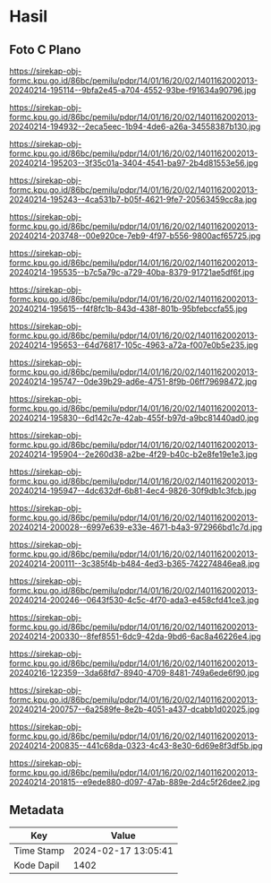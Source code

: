 # Hasil

## Foto C Plano

https://sirekap-obj-formc.kpu.go.id/86bc/pemilu/pdpr/14/01/16/20/02/1401162002013-20240214-195114--9bfa2e45-a704-4552-93be-f91634a90796.jpg

https://sirekap-obj-formc.kpu.go.id/86bc/pemilu/pdpr/14/01/16/20/02/1401162002013-20240214-194932--2eca5eec-1b94-4de6-a26a-34558387b130.jpg

https://sirekap-obj-formc.kpu.go.id/86bc/pemilu/pdpr/14/01/16/20/02/1401162002013-20240214-195203--3f35c01a-3404-4541-ba97-2b4d81553e56.jpg

https://sirekap-obj-formc.kpu.go.id/86bc/pemilu/pdpr/14/01/16/20/02/1401162002013-20240214-195243--4ca531b7-b05f-4621-9fe7-20563459cc8a.jpg

https://sirekap-obj-formc.kpu.go.id/86bc/pemilu/pdpr/14/01/16/20/02/1401162002013-20240214-203748--00e920ce-7eb9-4f97-b556-9800acf65725.jpg

https://sirekap-obj-formc.kpu.go.id/86bc/pemilu/pdpr/14/01/16/20/02/1401162002013-20240214-195535--b7c5a79c-a729-40ba-8379-91721ae5df6f.jpg

https://sirekap-obj-formc.kpu.go.id/86bc/pemilu/pdpr/14/01/16/20/02/1401162002013-20240214-195615--f4f8fc1b-843d-438f-801b-95bfebccfa55.jpg

https://sirekap-obj-formc.kpu.go.id/86bc/pemilu/pdpr/14/01/16/20/02/1401162002013-20240214-195653--64d76817-105c-4963-a72a-f007e0b5e235.jpg

https://sirekap-obj-formc.kpu.go.id/86bc/pemilu/pdpr/14/01/16/20/02/1401162002013-20240214-195747--0de39b29-ad6e-4751-8f9b-06ff79698472.jpg

https://sirekap-obj-formc.kpu.go.id/86bc/pemilu/pdpr/14/01/16/20/02/1401162002013-20240214-195830--6d142c7e-42ab-455f-b97d-a9bc81440ad0.jpg

https://sirekap-obj-formc.kpu.go.id/86bc/pemilu/pdpr/14/01/16/20/02/1401162002013-20240214-195904--2e260d38-a2be-4f29-b40c-b2e8fe19e1e3.jpg

https://sirekap-obj-formc.kpu.go.id/86bc/pemilu/pdpr/14/01/16/20/02/1401162002013-20240214-195947--4dc632df-6b81-4ec4-9826-30f9db1c3fcb.jpg

https://sirekap-obj-formc.kpu.go.id/86bc/pemilu/pdpr/14/01/16/20/02/1401162002013-20240214-200028--6997e639-e33e-4671-b4a3-972966bd1c7d.jpg

https://sirekap-obj-formc.kpu.go.id/86bc/pemilu/pdpr/14/01/16/20/02/1401162002013-20240214-200111--3c385f4b-b484-4ed3-b365-742274846ea8.jpg

https://sirekap-obj-formc.kpu.go.id/86bc/pemilu/pdpr/14/01/16/20/02/1401162002013-20240214-200246--0643f530-4c5c-4f70-ada3-e458cfd41ce3.jpg

https://sirekap-obj-formc.kpu.go.id/86bc/pemilu/pdpr/14/01/16/20/02/1401162002013-20240214-200330--8fef8551-6dc9-42da-9bd6-6ac8a46226e4.jpg

https://sirekap-obj-formc.kpu.go.id/86bc/pemilu/pdpr/14/01/16/20/02/1401162002013-20240216-122359--3da68fd7-8940-4709-8481-749a6ede6f90.jpg

https://sirekap-obj-formc.kpu.go.id/86bc/pemilu/pdpr/14/01/16/20/02/1401162002013-20240214-200757--6a2589fe-8e2b-4051-a437-dcabb1d02025.jpg

https://sirekap-obj-formc.kpu.go.id/86bc/pemilu/pdpr/14/01/16/20/02/1401162002013-20240214-200835--441c68da-0323-4c43-8e30-6d69e8f3df5b.jpg

https://sirekap-obj-formc.kpu.go.id/86bc/pemilu/pdpr/14/01/16/20/02/1401162002013-20240214-201815--e9ede880-d097-47ab-889e-2d4c5f26dee2.jpg


## Metadata

| Key        | Value               |
| ---------- | ------------------- |
| Time Stamp | 2024-02-17 13:05:41 |
| Kode Dapil | 1402                |




